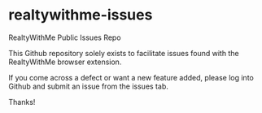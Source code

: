 # realtywithme-issues
RealtyWithMe Public Issues Repo

This Github repository solely exists to facilitate issues found with the RealtyWithMe browser extension.

If you come across a defect or want a new feature added, please log into Github and submit an issue from the issues tab.

Thanks!

